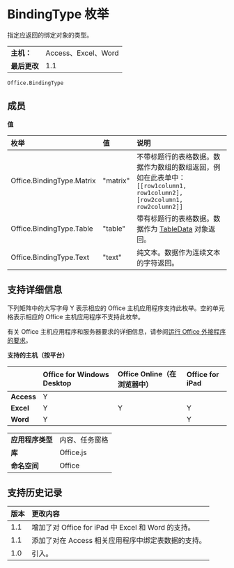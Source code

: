 
# BindingType 枚举
 指定应返回的绑定对象的类型。

|||
|:-----|:-----|
|**主机：**|Access、Excel、Word|
|**最后更改**|1.1|

```
Office.BindingType
```


## 成员


**值**


|**枚举**|**值**|**说明**|
|:-----|:-----|:-----|
|Office.BindingType.Matrix|"matrix"|不带标题行的表格数据。数据作为数组的数组返回，例如在此表单中：` [[row1column1, row1column2],[row2column1, row2column2]]`|
|Office.BindingType.Table|"table"|带有标题行的表格数据。数据作为 [TableData](../../reference/shared/tabledata.md) 对象返回。|
|Office.BindingType.Text|"text"|纯文本。数据作为连续文本的字符返回。|

## 支持详细信息


下列矩阵中的大写字母 Y 表示相应的 Office 主机应用程序支持此枚举。空的单元格表示相应的 Office 主机应用程序不支持此枚举。

有关 Office 主机应用程序和服务器要求的详细信息，请参阅[运行 Office 外接程序的要求](../../docs/overview/requirements-for-running-office-add-ins.md)。


**支持的主机（按平台）**


||**Office for Windows Desktop**|**Office Online（在浏览器中）**|**Office for iPad**|
|:-----|:-----|:-----|:-----|
|**Access**|Y|||
|**Excel**|Y|Y|Y|
|**Word**|Y||Y|

|||
|:-----|:-----|
|**应用程序类型**|内容、任务窗格|
|**库**|Office.js|
|**命名空间**|Office|

## 支持历史记录



|**版本**|**更改内容**|
|:-----|:-----|
|1.1|增加了对 Office for iPad 中 Excel 和 Word 的支持。|
|1.1|添加了对在 Access 相关应用程序中绑定表数据的支持。|
|1.0|引入。|
